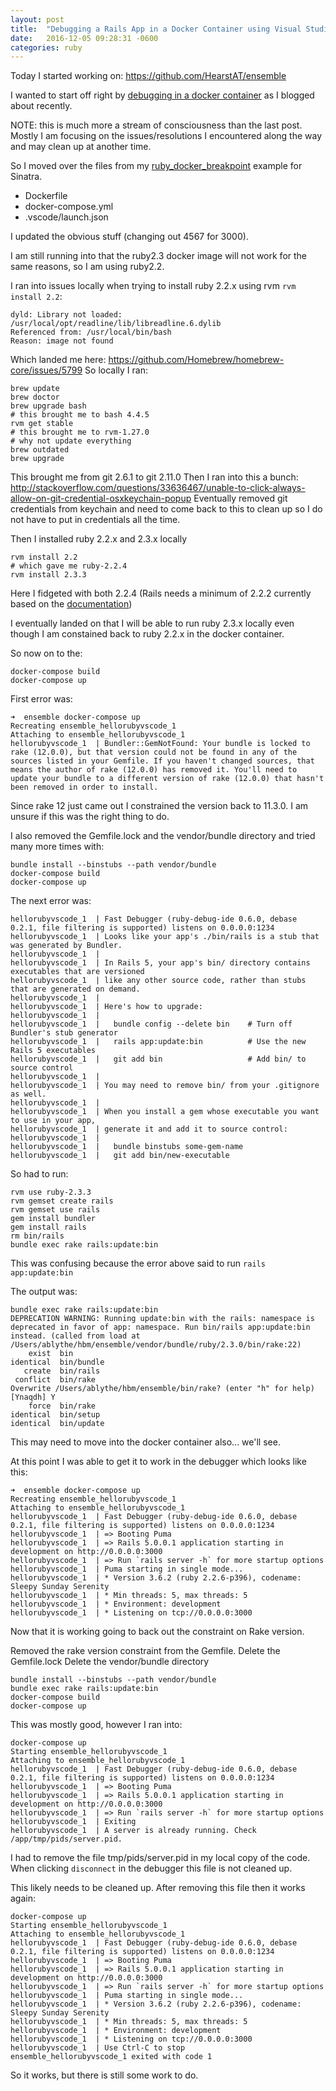 ```yaml
---
layout: post
title:  "Debugging a Rails App in a Docker Container using Visual Studio Code"
date:   2016-12-05 09:28:31 -0600
categories: ruby
---
```


Today I started working on: https://github.com/HearstAT/ensemble

I wanted to start off right by [debugging in a docker container](https://aaronblythe.github.io/ruby/2016/12/05/debugging-a-ruby-application-in-a-docker-container-using-visual-studio-code.html) as I blogged about recently.

NOTE: this is much more a stream of consciousness than the last post.  Mostly I am focusing on the issues/resolutions I encountered along the way and may clean up at another time.

So I moved over the files from my [ruby_docker_breakpoint](https://github.com/aaronblythe/ruby_docker_breakpoint) example for Sinatra.

* Dockerfile
* docker-compose.yml
* .vscode/launch.json

I updated the obvious stuff (changing out 4567 for 3000).

I am still running into that the ruby2.3 docker image will not work for the same reasons, so I am using ruby2.2.

I ran into issues locally when trying to install ruby 2.2.x using rvm `rvm install 2.2`:

    dyld: Library not loaded: /usr/local/opt/readline/lib/libreadline.6.dylib
    Referenced from: /usr/local/bin/bash
    Reason: image not found

Which landed me here: https://github.com/Homebrew/homebrew-core/issues/5799 So locally I ran:

    brew update
    brew doctor
    brew upgrade bash
    # this brought me to bash 4.4.5
    rvm get stable
    # this brought me to rvm-1.27.0
    # why not update everything
    brew outdated
    brew upgrade

This brought me from git 2.6.1 to git 2.11.0
Then I ran into this a bunch: http://stackoverflow.com/questions/33636467/unable-to-click-always-allow-on-git-credential-osxkeychain-popup
Eventually removed git credentials from keychain and need to come back to this to clean up so I do not have to put in credentials all the time.

Then I installed ruby 2.2.x and 2.3.x locally 

    rvm install 2.2
    # which gave me ruby-2.2.4
    rvm install 2.3.3

Here I fidgeted with both 2.2.4 (Rails needs a minimum of 2.2.2 currently based on the [documentation](http://guides.rubyonrails.org/getting_started.html))

I eventually landed on that I will be able to run ruby 2.3.x locally even though I am constained back to ruby 2.2.x in the docker container.

So now on to the:

    docker-compose build
    docker-compose up

First error was:

    ➜  ensemble docker-compose up   
    Recreating ensemble_hellorubyvscode_1
    Attaching to ensemble_hellorubyvscode_1
    hellorubyvscode_1  | Bundler::GemNotFound: Your bundle is locked to rake (12.0.0), but that version could not be found in any of the sources listed in your Gemfile. If you haven't changed sources, that means the author of rake (12.0.0) has removed it. You'll need to update your bundle to a different version of rake (12.0.0) that hasn't been removed in order to install.

Since rake 12 just came out I constrained the version back to 11.3.0.  I am unsure if this was the right thing to do.

I also removed the Gemfile.lock and the vendor/bundle directory and tried many more times with:

    bundle install --binstubs --path vendor/bundle
    docker-compose build
    docker-compose up    

The next error was:

    hellorubyvscode_1  | Fast Debugger (ruby-debug-ide 0.6.0, debase 0.2.1, file filtering is supported) listens on 0.0.0.0:1234
    hellorubyvscode_1  | Looks like your app's ./bin/rails is a stub that was generated by Bundler.
    hellorubyvscode_1  | 
    hellorubyvscode_1  | In Rails 5, your app's bin/ directory contains executables that are versioned
    hellorubyvscode_1  | like any other source code, rather than stubs that are generated on demand.
    hellorubyvscode_1  | 
    hellorubyvscode_1  | Here's how to upgrade:
    hellorubyvscode_1  | 
    hellorubyvscode_1  |   bundle config --delete bin    # Turn off Bundler's stub generator
    hellorubyvscode_1  |   rails app:update:bin          # Use the new Rails 5 executables
    hellorubyvscode_1  |   git add bin                   # Add bin/ to source control
    hellorubyvscode_1  | 
    hellorubyvscode_1  | You may need to remove bin/ from your .gitignore as well.
    hellorubyvscode_1  | 
    hellorubyvscode_1  | When you install a gem whose executable you want to use in your app,
    hellorubyvscode_1  | generate it and add it to source control:
    hellorubyvscode_1  | 
    hellorubyvscode_1  |   bundle binstubs some-gem-name
    hellorubyvscode_1  |   git add bin/new-executable

So had to run:

    rvm use ruby-2.3.3
    rvm gemset create rails
    rvm gemset use rails
    gem install bundler
    gem install rails
    rm bin/rails
    bundle exec rake rails:update:bin

This was confusing because the error above said to run `rails app:update:bin`

The output was:

    bundle exec rake rails:update:bin
    DEPRECATION WARNING: Running update:bin with the rails: namespace is deprecated in favor of app: namespace. Run bin/rails app:update:bin instead. (called from load at /Users/ablythe/hbm/ensemble/vendor/bundle/ruby/2.3.0/bin/rake:22)
        exist  bin
    identical  bin/bundle
       create  bin/rails
     conflict  bin/rake
    Overwrite /Users/ablythe/hbm/ensemble/bin/rake? (enter "h" for help) [Ynaqdh] Y
        force  bin/rake
    identical  bin/setup
    identical  bin/update

This may need to move into the docker container also... we'll see.

At this point I was able to get it to work in the debugger which looks like this:

    ➜  ensemble docker-compose up   
    Recreating ensemble_hellorubyvscode_1
    Attaching to ensemble_hellorubyvscode_1
    hellorubyvscode_1  | Fast Debugger (ruby-debug-ide 0.6.0, debase 0.2.1, file filtering is supported) listens on 0.0.0.0:1234
    hellorubyvscode_1  | => Booting Puma
    hellorubyvscode_1  | => Rails 5.0.0.1 application starting in development on http://0.0.0.0:3000
    hellorubyvscode_1  | => Run `rails server -h` for more startup options
    hellorubyvscode_1  | Puma starting in single mode...
    hellorubyvscode_1  | * Version 3.6.2 (ruby 2.2.6-p396), codename: Sleepy Sunday Serenity
    hellorubyvscode_1  | * Min threads: 5, max threads: 5
    hellorubyvscode_1  | * Environment: development
    hellorubyvscode_1  | * Listening on tcp://0.0.0.0:3000

Now that it is working going to back out the constraint on Rake version.

Removed the rake version constraint from the Gemfile.
Delete the Gemfile.lock
Delete the vendor/bundle directory

    bundle install --binstubs --path vendor/bundle
    bundle exec rake rails:update:bin
    docker-compose build
    docker-compose up  

This was mostly good, however I ran into:

    docker-compose up          
    Starting ensemble_hellorubyvscode_1
    Attaching to ensemble_hellorubyvscode_1
    hellorubyvscode_1  | Fast Debugger (ruby-debug-ide 0.6.0, debase 0.2.1, file filtering is supported) listens on 0.0.0.0:1234
    hellorubyvscode_1  | => Booting Puma
    hellorubyvscode_1  | => Rails 5.0.0.1 application starting in development on http://0.0.0.0:3000
    hellorubyvscode_1  | => Run `rails server -h` for more startup options
    hellorubyvscode_1  | Exiting
    hellorubyvscode_1  | A server is already running. Check /app/tmp/pids/server.pid.

I had to remove the file tmp/pids/server.pid in my local copy of the code.  When clicking `disconnect` in the debugger this file is not cleaned up.

This likely needs to be cleaned up.  After removing this file then it works again:

    docker-compose up
    Starting ensemble_hellorubyvscode_1
    Attaching to ensemble_hellorubyvscode_1
    hellorubyvscode_1  | Fast Debugger (ruby-debug-ide 0.6.0, debase 0.2.1, file filtering is supported) listens on 0.0.0.0:1234
    hellorubyvscode_1  | => Booting Puma
    hellorubyvscode_1  | => Rails 5.0.0.1 application starting in development on http://0.0.0.0:3000
    hellorubyvscode_1  | => Run `rails server -h` for more startup options
    hellorubyvscode_1  | Puma starting in single mode...
    hellorubyvscode_1  | * Version 3.6.2 (ruby 2.2.6-p396), codename: Sleepy Sunday Serenity
    hellorubyvscode_1  | * Min threads: 5, max threads: 5
    hellorubyvscode_1  | * Environment: development
    hellorubyvscode_1  | * Listening on tcp://0.0.0.0:3000
    hellorubyvscode_1  | Use Ctrl-C to stop
    ensemble_hellorubyvscode_1 exited with code 1

So it works, but there is still some work to do.
